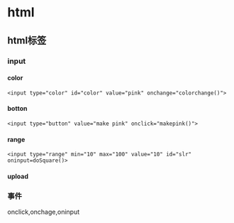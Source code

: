 # html

## html标签

### input

#### color

`<input type="color" id="color" value="pink" onchange="colorchange()">`

#### botton

`<input type="button" value="make pink" onclick="makepink()">`

#### range

`<input type="range" min="10" max="100" value="10" id="slr" oninput=doSquare()>`

#### upload



### 事件

onclick,onchage,oninput